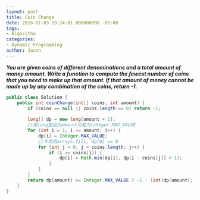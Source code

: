 ```yaml
---
layout: post
title: Coin Change
date: 2016-01-03 19:24:01.000000000 -05:00
tags:
- Algorithm
categories:
- Dynamic Programming
author: Jason
---
```

<p><strong><em>You are given coins of different denominations and a total amount of money amount. Write a function to compute the fewest number of coins that you need to make up that amount. If that amount of money cannot be made up by any combination of the coins, return -1.</em></strong></p>


``` java
public class Solution {
    public int coinChange(int[] coins, int amount) {
        if (coins == null || coins.length == 0) return -1;
        
        long[] dp = new long[amount + 1];
        //用long是因为amount可能为integer.MAX_VALUE
        for (int i = 1; i <= amount; i++) {
            dp[i] = Integer.MAX_VALUE;
            //不用用arrays.fill, dp[0] == 0
            for (int j = 0; j < coins.length; j++) {
                if (i >= coins[j]) {
                    dp[i] = Math.min(dp[i], dp[i - coins[j]] + 1);
                }
            }
        }
        return dp[amount] >= Integer.MAX_VALUE ? -1 : (int)dp[amount];
    }
}
```
